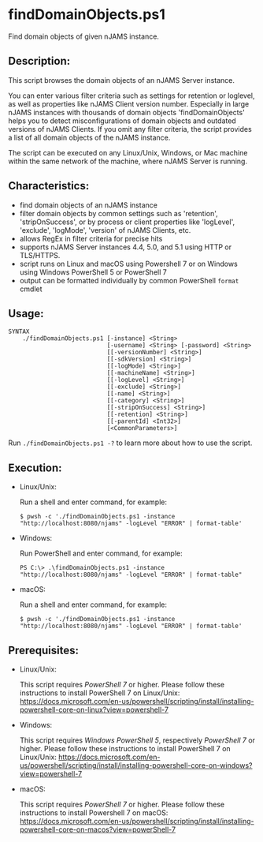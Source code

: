 # findDomainObjects.ps1
Find domain objects of given nJAMS instance. 

## Description:

This script browses the domain objects of an nJAMS Server instance. 

You can enter various filter criteria such as settings for retention or loglevel, as well as properties like nJAMS Client version number. Especially in large nJAMS instances with thousands of domain objects 'findDomainObjects' helps you to detect misconfigurations of domain objects and outdated versions of nJAMS Clients. If you omit any filter criteria, the script provides a list of all domain objects of the nJAMS instance.

The script can be executed on any Linux/Unix, Windows, or Mac machine within the same network of the machine, where nJAMS Server is running.

## Characteristics:

* find domain objects of an nJAMS instance
* filter domain objects by common settings such as 'retention', 'stripOnSuccess', or by process or client properties like 'logLevel', 'exclude', 'logMode', 'version' of nJAMS Clients, etc.
* allows RegEx in filter criteria for precise hits
* supports nJAMS Server instances 4.4, 5.0, and 5.1 using HTTP or TLS/HTTPS.
* script runs on Linux and macOS using Powershell 7 or on Windows using Windows PowerShell 5 or PowerShell 7
* output can be formatted individually by common PowerShell `format` cmdlet

## Usage:

```
SYNTAX
    ./findDomainObjects.ps1 [-instance] <String>
                            [-username] <String> [-password] <String>
                            [[-versionNumber] <String>] 
                            [[-sdkVersion] <String>] 
                            [[-logMode] <String>] 
                            [[-machineName] <String>] 
                            [[-logLevel] <String>] 
                            [[-exclude] <String>] 
                            [[-name] <String>] 
                            [[-category] <String>] 
                            [[-stripOnSuccess] <String>] 
                            [[-retention] <String>] 
                            [[-parentId] <Int32>]
                            [<CommonParameters>]
```

Run `./findDomainObjects.ps1 -?` to learn more about how to use the script. 

## Execution:

* Linux/Unix:

  Run a shell and enter command, for example:

  ```
  $ pwsh -c './findDomainObjects.ps1 -instance "http://localhost:8080/njams" -logLevel "ERROR" | format-table'
  ```

* Windows:

  Run PowerShell and enter command, for example:

  ```
  PS C:\> .\findDomainObjects.ps1 -instance "http://localhost:8080/njams" -logLevel "ERROR" | format-table"
  ```

* macOS:

  Run a shell and enter command, for example:

  ```
  $ pwsh -c './findDomainObjects.ps1 -instance "http://localhost:8080/njams" -logLevel "ERROR" | format-table'
  ```

## Prerequisites:

* Linux/Unix: 

  This script requires *PowerShell 7* or higher. Please follow these instructions to install PowerShell 7 on Linux/Unix:
  https://docs.microsoft.com/en-us/powershell/scripting/install/installing-powershell-core-on-linux?view=powershell-7

* Windows:

  This script requires *Windows PowerShell 5*, respectively *PowerShell 7* or higher. Please follow these instructions to install PowerShell 7 on Linux/Unix:
  https://docs.microsoft.com/en-us/powershell/scripting/install/installing-powershell-core-on-windows?view=powershell-7

* macOS:

  This script requires *PowerShell 7* or higher. Please follow these instructions to install Powershell 7 on macOS:
  https://docs.microsoft.com/en-us/powershell/scripting/install/installing-powershell-core-on-macos?view=powerShell-7